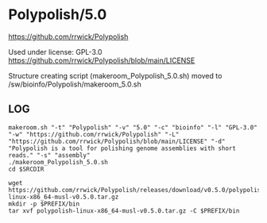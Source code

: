 Polypolish/5.0
========================

<https://github.com/rrwick/Polypolish>

Used under license:
GPL-3.0
<https://github.com/rrwick/Polypolish/blob/main/LICENSE>

Structure creating script (makeroom_Polypolish_5.0.sh) moved to /sw/bioinfo/Polypolish/makeroom_5.0.sh

LOG
---

    makeroom.sh "-t" "Polypolish" "-v" "5.0" "-c" "bioinfo" "-l" "GPL-3.0" "-w" "https://github.com/rrwick/Polypolish" "-L" "https://github.com/rrwick/Polypolish/blob/main/LICENSE" "-d" "Polypolish is a tool for polishing genome assemblies with short reads." "-s" "assembly"
    ./makeroom_Polypolish_5.0.sh
    cd $SRCDIR

    wget https://github.com/rrwick/Polypolish/releases/download/v0.5.0/polypolish-linux-x86_64-musl-v0.5.0.tar.gz
    mkdir -p $PREFIX/bin
    tar xvf polypolish-linux-x86_64-musl-v0.5.0.tar.gz -C $PREFIX/bin
